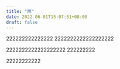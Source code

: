 ```yaml
---
title: "两"
date: 2022-06-01T15:07:51+08:00
draft: false
---
```


222222222222222
2222222222222222222



2222222222222222222
222222222



22222222222